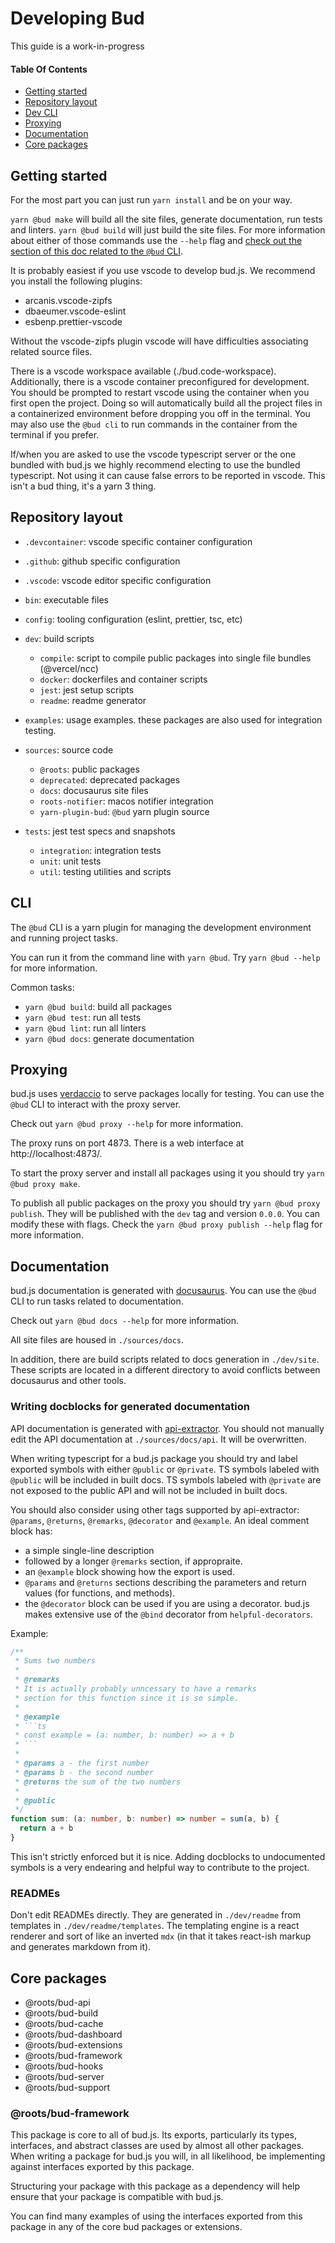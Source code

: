 # Developing Bud

This guide is a work-in-progress

#### Table Of Contents

- [Getting started](#getting-started)
- [Repository layout](#repository)
- [Dev CLI](#cli)
- [Proxying](#proxying)
- [Documentation](#documentation)
- [Core packages](#core-packages)

## Getting started

For the most part you can just run `yarn install` and be on your way.

`yarn @bud make` will build all the site files, generate documentation, run tests and linters. `yarn @bud build` will just build the site files. For more information about either of those commands use the `--help` flag and [check out the section of this doc related to the `@bud` CLI](#cli).

It is probably easiest if you use vscode to develop bud.js. We recommend you install the following plugins:

- arcanis.vscode-zipfs
- dbaeumer.vscode-eslint
- esbenp.prettier-vscode

Without the vscode-zipfs plugin vscode will have difficulties associating related source files.

There is a vscode workspace available (./bud.code-workspace). Additionally, there is a vscode container preconfigured for development. You should be prompted to restart vscode using the container when you first open the project. Doing so will automatically build all the project files in a containerized environment before dropping you off in the terminal. You may also use the `@bud cli` to run commands in the container from the terminal if you prefer.

If/when you are asked to use the vscode typescript server or the one bundled with bud.js we highly recommend electing to use the bundled typescript. Not using it can cause false errors to be reported in vscode. This isn't a bud thing, it's a yarn 3 thing.

## Repository layout

- `.devcontainer`: vscode specific container configuration
- `.github`: github specific configuration
- `.vscode`: vscode editor specific configuration
- `bin`: executable files
- `config`: tooling configuration (eslint, prettier, tsc, etc)
- `dev`: build scripts

  - `compile`: script to compile public packages into single file bundles (@vercel/ncc)
  - `docker`: dockerfiles and container scripts
  - `jest`: jest setup scripts
  - `readme`: readme generator

- `examples`: usage examples. these packages are also used for integration testing.
- `sources`: source code

  - `@roots`: public packages
  - `deprecated`: deprecated packages
  - `docs`: docusaurus site files
  - `roots-notifier`: macos notifier integration
  - `yarn-plugin-bud`: `@bud` yarn plugin source

- `tests`: jest test specs and snapshots
  - `integration`: integration tests
  - `unit`: unit tests
  - `util`: testing utilities and scripts

## CLI

The `@bud` CLI is a yarn plugin for managing the development environment and running project tasks.

You can run it from the command line with `yarn @bud`. Try `yarn @bud --help` for more information.

Common tasks:

- `yarn @bud build`: build all packages
- `yarn @bud test`: run all tests
- `yarn @bud lint`: run all linters
- `yarn @bud docs`: generate documentation

## Proxying

bud.js uses [verdaccio](https://verdaccio.org/) to serve packages locally for testing. You can use the `@bud` CLI to interact with the proxy server.

Check out `yarn @bud proxy --help` for more information.

The proxy runs on port 4873. There is a web interface at http://localhost:4873/.

To start the proxy server and install all packages using it you should try `yarn @bud proxy make`.

To publish all public packages on the proxy you should try `yarn @bud proxy publish`. They will be published with the `dev` tag and version `0.0.0`. You can modify these with flags. Check the `yarn @bud proxy publish --help` flag for more information.

## Documentation

bud.js documentation is generated with [docusaurus](https://docusaurus.io/). You can use the `@bud` CLI to run tasks related to documentation.

Check out `yarn @bud docs --help` for more information.

All site files are housed in `./sources/docs`.

In addition, there are build scripts related to docs generation in `./dev/site`. These scripts are located in a different directory to avoid conflicts between docusaurus and other tools.

### Writing docblocks for generated documentation

API documentation is generated with [api-extractor](https://api-extractor.com/). You should not manually edit the API documentation at `./sources/docs/api`. It will be overwritten.

When writing typescript for a bud.js package you should try and label exported symbols with either `@public` or `@private`. TS symbols labeled with `@public` will be included in built docs. TS symbols labeled with `@private` are not exposed to the public API and will not be included in built docs.

You should also consider using other tags supported by api-extractor: `@params`, `@returns`, `@remarks`, `@decorator` and `@example`. An ideal comment block has:

- a simple single-line description
- followed by a longer `@remarks` section, if appropraite.
- an `@example` block showing how the export is used.
- `@params` and `@returns` sections describing the parameters and return values (for functions, and methods).
- the `@decorator` block can be used if you are using a decorator. bud.js makes extensive use of the `@bind` decorator from `helpful-decorators`.

Example:

````typescript
/**
 * Sums two numbers
 *
 * @remarks
 * It is actually probably unncessary to have a remarks
 * section for this function since it is so simple.
 *
 * @example
 * ```ts
 * const example = (a: number, b: number) => a + b
 * ```
 *
 * @params a - the first number
 * @params b - the second number
 * @returns the sum of the two numbers
 *
 * @public
 */
function sum: (a: number, b: number) => number = sum(a, b) {
  return a + b
}
````

This isn't strictly enforced but it is nice. Adding docblocks to undocumented symbols is a very endearing and helpful way to contribute to the project.

### READMEs

Don't edit READMEs directly. They are generated in `./dev/readme` from templates in `./dev/readme/templates`. The templating engine is a react renderer and sort of like an inverted `mdx` (in that it takes react-ish markup and generates markdown from it).

## Core packages

- @roots/bud-api
- @roots/bud-build
- @roots/bud-cache
- @roots/bud-dashboard
- @roots/bud-extensions
- @roots/bud-framework
- @roots/bud-hooks
- @roots/bud-server
- @roots/bud-support

### @roots/bud-framework

This package is core to all of bud.js. Its exports, particularly its types, interfaces, and abstract classes are used by almost all other packages. When writing a package for bud.js you will, in all likelihood, be implementing against interfaces exported by this package.

Structuring your package with this package as a dependency will help ensure that your package is compatible with bud.js.

You can find many examples of using the interfaces exported from this package in any of the core bud packages or extensions.
